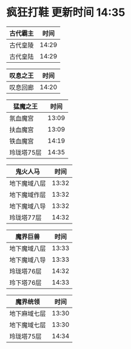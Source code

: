 # 疯狂打鞋 更新时间 14:35

| 古代霸主   | 时间    |
|--------|-------|
| 古代皇陵 | 14:29 |
| 古代皇陆 | 14:29 |

| 叹息之王   | 时间    |
|--------|-------|
| 叹息回廊 | 14:20 |

| 猛魔之王   | 时间    |
|--------|-------|
| 氛血魔宫 | 13:09 |
| 扶血魔宫 | 13:09 |
| 铁血魔宫 | 14:19 |
| 玲珑塔75层 | 14:35 |

| 鬼火人马   | 时间    |
|--------|-------|
| 地下魔域八层 | 13:32 |
| 地下魔域作层 | 13:32 |
| 地下魔域八导 | 13:32 |
| 玲珑塔77层 | 14:32 |

| 魔界巨兽   | 时间    |
|--------|-------|
| 地下魔域八层 | 13:33 |
| 地下魔域八导 | 13:33 |
| 玲珑塔76层 | 14:32 |
| 玲下塔76层 | 14:33 |

| 魔界统领   | 时间    |
|--------|-------|
| 地下麻域七层 | 13:30 |
| 地下魔域七层 | 13:30 |
| 玲珑塔75层 | 14:34 |